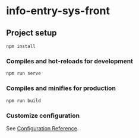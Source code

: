 # info-entry-sys-front

## Project setup

```
npm install
```

### Compiles and hot-reloads for development

```
npm run serve
```

### Compiles and minifies for production

```
npm run build
```

### Customize configuration

See [Configuration Reference](https://cli.vuejs.org/config/).

<!-- // // 修改对话框高度 滚动条
// .showAll_dialog {
//   display: flex;
//   justify-content: center;
//   align-items: center;
//   overflow: hidden;
//   ::v-deep .el-dialog {
//     margin: 0 auto !important;
//     height: 75%;
//     overflow: hidden;
//     .el-dialog__body {
//       position: absolute;
//       left: 0;
//       top: 54px;
//       bottom: 0;
//       right: 0;
//       padding: 0;
//       z-index: 1;
//       overflow: hidden;
//       overflow-y: auto;
//       // 下边设置字体，我的需求是黑底白字
//       color: #606266;
//       line-height: 30px;
//       padding: 0 15px;
//     }
//   }
// } -->